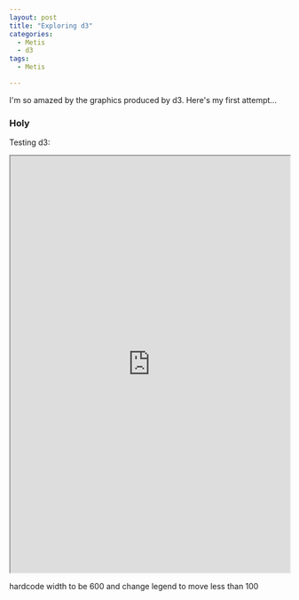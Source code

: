```yaml
---
layout: post
title: "Exploring d3"
categories:
  - Metis
  - d3
tags:
  - Metis

---
```

I'm so amazed by the graphics produced by d3. Here's my first attempt...

### Holy
Testing d3:

<iframe src="https://cdn.rawgit.com/liltong97/1d5fbba13346bfba0d57733941731bc0/raw/49bfa8d0bf32c0aab4e5670e0d5ec245b945e038/index.html" width="100%" height ="750px" marginwidth="0" marginheight="0" scrolling="no" class="d3_map"></iframe>

hardcode width to be 600 and change legend to move less than 100


